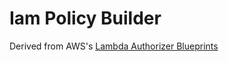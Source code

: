 # Iam Policy Builder

Derived from AWS's [Lambda Authorizer Blueprints](https://github.com/awslabs/aws-apigateway-lambda-authorizer-blueprints/blob/master/blueprints/python/api-gateway-authorizer-python.py)

